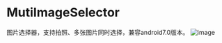 # MutiImageSelector
图片选择器，支持拍照、多张图片同时选择，兼容android7.0版本。
![image](https://github.com/sshiqiao/MutiImageSelector/blob/master/Screenshot.jpg)
